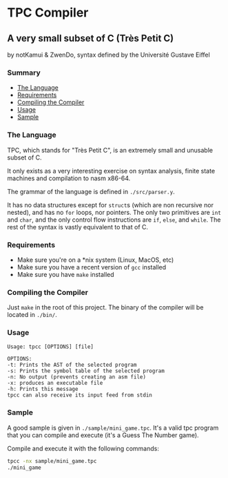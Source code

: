 # TPC Compiler

## A very small subset of C (Très Petit C)

by notKamui & ZwenDo, syntax defined by the Université Gustave Eiffel

### Summary

-   [The Language](#The-Language)
-   [Requirements](#Requirements)
-   [Compiling the Compiler](#Compiling-the-Compiler)
-   [Usage](#Usage)
-   [Sample](#Sample)

### The Language

TPC, which stands for "Très Petit C", is an extremely small and unusable subset of C.

It only exists as a very interesting exercise on syntax analysis, finite state machines and compilation to nasm x86-64.

The grammar of the language is defined in `./src/parser.y`.

It has no data structures except for `struct`s (which are non recursive nor nested), and has no `for` loops, nor pointers.
The only two primitives are `int` and `char`, and the only control flow instructions are `if`, `else`, and `while`. The rest of the syntax is vastly equivalent to that of C.

### Requirements

-   Make sure you're on a \*nix system (Linux, MacOS, etc)
-   Make sure you have a recent version of `gcc` installed
-   Make sure you have `make` installed

### Compiling the Compiler

Just `make` in the root of this project. The binary of the compiler will be located in `./bin/`.

### Usage

```
Usage: tpcc [OPTIONS] [file]

OPTIONS:
-t: Prints the AST of the selected program
-s: Prints the symbol table of the selected program
-n: No output (prevents creating an asm file)
-x: produces an executable file
-h: Prints this message
tpcc can also receive its input feed from stdin
```

### Sample

A good sample is given in `./sample/mini_game.tpc`. It's a valid tpc program that you can compile and execute (it's a Guess The Number game).

Compile and execute it with the following commands:

```sh
tpcc -nx sample/mini_game.tpc
./mini_game
```
